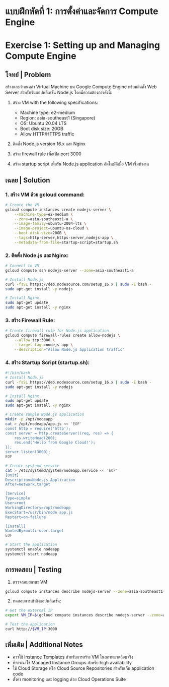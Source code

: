# แบบฝึกหัดที่ 1: การตั้งค่าและจัดการ Compute Engine
# Exercise 1: Setting up and Managing Compute Engine

## โจทย์ | Problem
สร้างและกำหนดค่า Virtual Machine บน Google Compute Engine พร้อมติดตั้ง Web Server สำหรับรันแอปพลิเคชัน Node.js โดยมีความต้องการดังนี้:

1. สร้าง VM with the following specifications:
   - Machine type: e2-medium
   - Region: asia-southeast1 (Singapore)
   - OS: Ubuntu 20.04 LTS
   - Boot disk size: 20GB
   - Allow HTTP/HTTPS traffic

2. ติดตั้ง Node.js version 16.x และ Nginx
3. สร้าง firewall rule เพื่อเปิด port 3000
4. สร้าง startup script เพื่อรัน Node.js application อัตโนมัติเมื่อ VM เริ่มทำงาน

## เฉลย | Solution

### 1. สร้าง VM ด้วย gcloud command:
```bash
# Create the VM
gcloud compute instances create nodejs-server \
    --machine-type=e2-medium \
    --zone=asia-southeast1-a \
    --image-family=ubuntu-2004-lts \
    --image-project=ubuntu-os-cloud \
    --boot-disk-size=20GB \
    --tags=http-server,https-server,nodejs-app \
    --metadata-from-file=startup-script=startup.sh
```

### 2. ติดตั้ง Node.js และ Nginx:
```bash
# Connect to VM
gcloud compute ssh nodejs-server --zone=asia-southeast1-a

# Install Node.js
curl -fsSL https://deb.nodesource.com/setup_16.x | sudo -E bash -
sudo apt-get install -y nodejs

# Install Nginx
sudo apt-get update
sudo apt-get install -y nginx
```

### 3. สร้าง Firewall Rule:
```bash
# Create firewall rule for Node.js application
gcloud compute firewall-rules create allow-nodejs \
    --allow tcp:3000 \
    --target-tags=nodejs-app \
    --description="Allow Node.js application traffic"
```

### 4. สร้าง Startup Script (startup.sh):
```bash
#!/bin/bash
# Install Node.js
curl -fsSL https://deb.nodesource.com/setup_16.x | sudo -E bash -
sudo apt-get install -y nodejs

# Install Nginx
sudo apt-get update
sudo apt-get install -y nginx

# Create sample Node.js application
mkdir -p /opt/nodeapp
cat > /opt/nodeapp/app.js << 'EOF'
const http = require('http');
const server = http.createServer((req, res) => {
    res.writeHead(200);
    res.end('Hello from Google Cloud!');
});
server.listen(3000);
EOF

# Create systemd service
cat > /etc/systemd/system/nodeapp.service << 'EOF'
[Unit]
Description=Node.js Application
After=network.target

[Service]
Type=simple
User=root
WorkingDirectory=/opt/nodeapp
ExecStart=/usr/bin/node app.js
Restart=on-failure

[Install]
WantedBy=multi-user.target
EOF

# Start the application
systemctl enable nodeapp
systemctl start nodeapp
```

## การทดสอบ | Testing
1. ตรวจสอบสถานะ VM:
```bash
gcloud compute instances describe nodejs-server --zone=asia-southeast1-a
```

2. ทดสอบการเข้าถึงแอปพลิเคชัน:
```bash
# Get the external IP
export VM_IP=$(gcloud compute instances describe nodejs-server --zone=asia-southeast1-a --format='get(networkInterfaces[0].accessConfigs[0].natIP)')

# Test the application
curl http://$VM_IP:3000
```

## เพิ่มเติม | Additional Notes
- ควรใช้ Instance Templates สำหรับการสร้าง VM ในสภาพแวดล้อมจริง
- พิจารณาใช้ Managed Instance Groups สำหรับ high availability
- ใช้ Cloud Storage หรือ Cloud Source Repositories สำหรับเก็บ application code
- ตั้งค่า monitoring และ logging ด้วย Cloud Operations Suite
